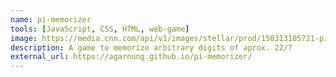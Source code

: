 ```yaml
---
name: pi-memorizer
tools: [JavaScript, CSS, HTML, web-game]
image: https://media.cnn.com/api/v1/images/stellar/prod/150313105721-pi-day-graphic.jpg?q=x_2,y_0,h_898,w_1596,c_crop/h_653,w_1160/f_webp
description: A game to memorize arbitrary digits of aprox. 22/7
external_url: https://agarnung.github.io/pi-memorizer/
---
```

